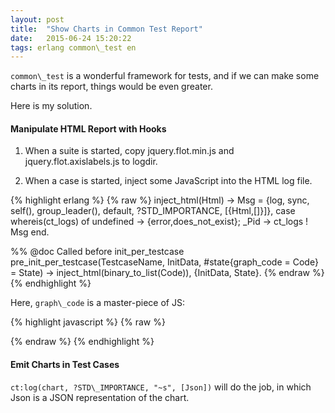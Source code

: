 ```yaml
---
layout: post
title:  "Show Charts in Common Test Report"
date:   2015-06-24 15:20:22
tags: erlang common\_test en
---
```


`common\_test` is a wonderful framework for tests, and if we can make some charts in its report,
things would be even greater.

Here is my solution.

#### Manipulate HTML Report with Hooks

1. When a suite is started, copy jquery.flot.min.js and jquery.flot.axislabels.js to logdir.

1. When a case is started, inject some JavaScript into the HTML log file.

{% highlight erlang %}
{% raw %}
inject_html(Html) ->
    Msg = {log, sync, self(), group_leader(), default, ?STD_IMPORTANCE,
	  [{Html,[]}]},
    case whereis(ct_logs) of
	undefined ->
	    {error,does_not_exist};
	_Pid ->
	    ct_logs ! Msg
    end.

%% @doc Called before init_per_testcase
pre_init_per_testcase(TestcaseName, InitData, #state{graph_code = Code} = State) ->
    inject_html(binary_to_list(Code)),
    {InitData, State}.
{% endraw %}
{% endhighlight %}

Here, `graph\_code` is a master-piece of JS:

{% highlight javascript %}
{% raw %}
<script type="text/javascript" src="../../../jquery.flot.min.js"></script>
<script type="text/javascript" src="../../../jquery.flot.axislabels.js"></script>
<script type="text/javascript">
var gid = 100;
function ShowGraph(obj)
{
    var c = obj.textContent;
    var i = c.indexOf('{');
    if (i < 0) return;
    var x = $.parseJSON(c.substr(i, c.length - i - 1));
    var id = "gxxxx" + gid;
    gid++;
    var node= document.createElement("DIV");
    node.id = id;
    obj.parentNode.insertBefore(node, obj);
    obj.parentNode.removeChild(obj);
    var container = $('#' + id);
    container.width("60%");
    container.height(320);
    
    container.append('<div style="text-align:center"><b>' + x.title + "</b></div>"); 
    container.append('<div id="' + id + id + '"></div>');
    var g = $('#' + id + id);
    g.height(300);
    $.plot(g, x.series, 
       {
            xaxis: { axisLabel: x.xaxis}, 
            yaxis: { axisLabel: x.yaxis},
            series: {
                lines: { show: true },
                points: { show: true }
            },
            grid: { hoverable: true, clickable: true }
       }
    );
    // ct's CSS is urgly for legend
    $('.legend table').css('border','none');
    $('.legend td').css('border','none');
    $('.legend th').css('border','none');

    g.bind("plothover", function (event, pos, item) {
				if (item) {
					var x = item.datapoint[0].toFixed(2),
						y = item.datapoint[1].toFixed(2);

					$("#tooltip").html("(" + x + ", " + y + ")")
						.css({top: item.pageY+5, left: item.pageX+5})
						.fadeIn(200);
				} else {
					$("#tooltip").hide();
				}
        });
}
$(function() {
        $("<div id='tooltip'></div>").css({
                    position: "absolute",
                    display: "none",
                    border: "1px solid #fdd",
                    padding: "2px",
                    "background-color": "#fee",
                    opacity: 0.80
                }).appendTo("body");
        var objs = $('div.chart');
        for (var i = 0; i < objs.length; i ++) ShowGraph(objs[i]);
	});
     
</script>

{% endraw %}
{% endhighlight %}


#### Emit Charts in Test Cases

`ct:log(chart, ?STD\_IMPORTANCE, "~s", [Json])` will do the job, in which Json is a JSON 
representation of the chart.


